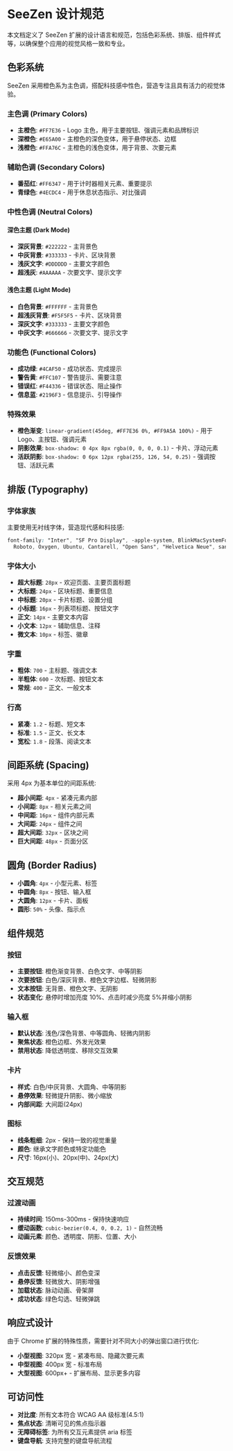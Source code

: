 # SeeZen 设计规范

本文档定义了 SeeZen 扩展的设计语言和规范，包括色彩系统、排版、组件样式等，以确保整个应用的视觉风格一致和专业。

## 色彩系统

SeeZen 采用橙色系为主色调，搭配科技感中性色，营造专注且具有活力的视觉体验。

### 主色调 (Primary Colors)

- **主橙色**: `#FF7E36` - Logo 主色，用于主要按钮、强调元素和品牌标识
- **深橙色**: `#E65A00` - 主橙色的深色变体，用于悬停状态、边框
- **浅橙色**: `#FFA76C` - 主橙色的浅色变体，用于背景、次要元素

### 辅助色调 (Secondary Colors)

- **番茄红**: `#FF6347` - 用于计时器相关元素、重要提示
- **青绿色**: `#4ECDC4` - 用于休息状态指示、对比强调

### 中性色调 (Neutral Colors)

#### 深色主题 (Dark Mode)

- **深灰背景**: `#222222` - 主背景色
- **中灰背景**: `#333333` - 卡片、区块背景
- **浅灰文字**: `#DDDDDD` - 主要文字颜色
- **超浅灰**: `#AAAAAA` - 次要文字、提示文字

#### 浅色主题 (Light Mode)

- **白色背景**: `#FFFFFF` - 主背景色
- **超浅灰背景**: `#F5F5F5` - 卡片、区块背景
- **深灰文字**: `#333333` - 主要文字颜色
- **中灰文字**: `#666666` - 次要文字、提示文字

### 功能色 (Functional Colors)

- **成功绿**: `#4CAF50` - 成功状态、完成提示
- **警告黄**: `#FFC107` - 警告提示、需要注意
- **错误红**: `#F44336` - 错误状态、阻止操作
- **信息蓝**: `#2196F3` - 信息提示、引导操作

### 特殊效果

- **橙色渐变**: `linear-gradient(45deg, #FF7E36 0%, #FF9A5A 100%)` - 用于 Logo、主按钮、强调元素
- **阴影效果**: `box-shadow: 0 4px 8px rgba(0, 0, 0, 0.1)` - 卡片、浮动元素
- **活跃阴影**: `box-shadow: 0 6px 12px rgba(255, 126, 54, 0.25)` - 强调按钮、活跃元素

## 排版 (Typography)

### 字体家族

主要使用无衬线字体，营造现代感和科技感:

```css
font-family: "Inter", "SF Pro Display", -apple-system, BlinkMacSystemFont, "Segoe UI",
  Roboto, Oxygen, Ubuntu, Cantarell, "Open Sans", "Helvetica Neue", sans-serif;
```

### 字体大小

- **超大标题**: `28px` - 欢迎页面、主要页面标题
- **大标题**: `24px` - 区块标题、重要信息
- **中标题**: `20px` - 卡片标题、设置分组
- **小标题**: `16px` - 列表项标题、按钮文字
- **正文**: `14px` - 主要文本内容
- **小文本**: `12px` - 辅助信息、注释
- **微文本**: `10px` - 标签、徽章

### 字重

- **粗体**: `700` - 主标题、强调文本
- **半粗体**: `600` - 次标题、按钮文本
- **常规**: `400` - 正文、一般文本

### 行高

- **紧凑**: `1.2` - 标题、短文本
- **标准**: `1.5` - 正文、长文本
- **宽松**: `1.8` - 段落、阅读文本

## 间距系统 (Spacing)

采用 4px 为基本单位的间距系统:

- **超小间距**: `4px` - 紧凑元素内部
- **小间距**: `8px` - 相关元素之间
- **中间距**: `16px` - 组件内部元素
- **大间距**: `24px` - 组件之间
- **超大间距**: `32px` - 区块之间
- **巨大间距**: `48px` - 页面分区

## 圆角 (Border Radius)

- **小圆角**: `4px` - 小型元素、标签
- **中圆角**: `8px` - 按钮、输入框
- **大圆角**: `12px` - 卡片、面板
- **圆形**: `50%` - 头像、指示点

## 组件规范

### 按钮

- **主要按钮**: 橙色渐变背景、白色文字、中等阴影
- **次要按钮**: 白色/深灰背景、橙色文字边框、轻微阴影
- **文本按钮**: 无背景、橙色文字、无阴影
- **状态变化**: 悬停时增加亮度 10%、点击时减少亮度 5%并缩小阴影

### 输入框

- **默认状态**: 浅色/深色背景、中等圆角、轻微内阴影
- **聚焦状态**: 橙色边框、外发光效果
- **禁用状态**: 降低透明度、移除交互效果

### 卡片

- **样式**: 白色/中灰背景、大圆角、中等阴影
- **悬停效果**: 轻微提升阴影、微小缩放
- **内部间距**: 大间距(24px)

### 图标

- **线条粗细**: 2px - 保持一致的视觉重量
- **颜色**: 继承文字颜色或特定功能色
- **尺寸**: 16px(小)、20px(中)、24px(大)

## 交互规范

### 过渡动画

- **持续时间**: 150ms-300ms - 保持快速响应
- **缓动函数**: `cubic-bezier(0.4, 0, 0.2, 1)` - 自然流畅
- **动画元素**: 颜色、透明度、阴影、位置、大小

### 反馈效果

- **点击反馈**: 轻微缩小、颜色变深
- **悬停反馈**: 轻微放大、阴影增强
- **加载状态**: 脉动动画、骨架屏
- **成功状态**: 绿色勾选、轻微弹跳

## 响应式设计

由于 Chrome 扩展的特殊性质，需要针对不同大小的弹出窗口进行优化:

- **小型视图**: 320px 宽 - 紧凑布局、隐藏次要元素
- **中型视图**: 400px 宽 - 标准布局
- **大型视图**: 600px+ - 扩展布局、显示更多内容

## 可访问性

- **对比度**: 所有文本符合 WCAG AA 级标准(4.5:1)
- **焦点状态**: 清晰可见的焦点指示器
- **无障碍标签**: 为所有交互元素提供 aria 标签
- **键盘导航**: 支持完整的键盘导航流程
